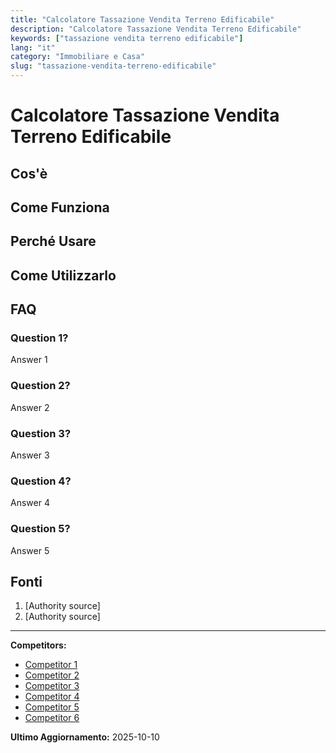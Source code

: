 ```yaml
---
title: "Calcolatore Tassazione Vendita Terreno Edificabile"
description: "Calcolatore Tassazione Vendita Terreno Edificabile"
keywords: ["tassazione vendita terreno edificabile"]
lang: "it"
category: "Immobiliare e Casa"
slug: "tassazione-vendita-terreno-edificabile"
---
```


# Calcolatore Tassazione Vendita Terreno Edificabile

<!-- TODO: Add introduction -->

## Cos'è

<!-- TODO: Explain what this calculator does -->

## Come Funziona

<!-- TODO: Explain methodology -->

## Perché Usare

<!-- TODO: List benefits -->

## Come Utilizzarlo

<!-- TODO: Step-by-step guide -->

## FAQ

### Question 1?
Answer 1

### Question 2?
Answer 2

### Question 3?
Answer 3

### Question 4?
Answer 4

### Question 5?
Answer 5

## Fonti

1. [Authority source]
2. [Authority source]

---

**Competitors:**
- [Competitor 1](https://www.living-re.it/calcolatori/imposte-compravendita-immobiliare-terreno-agricolo-ed-edificabile.html?showall=1)
- [Competitor 2](https://www.avvocatoandreani.it/servizi/calcolo-imposte-compravendita-immobiliare.php)
- [Competitor 3](https://borsinoimmobiliare.it/calcolatori/calcola-imposte-plusvalenza/)
- [Competitor 4](https://www.living-re.it/calcolatori/imposte-compravendita-immobiliare-terreno-agricolo-ed-edificabile.html)
- [Competitor 5](https://agenziastella.it/la-tassazione-dellacquisto-di-un-terreno-non-agricolo/)
- [Competitor 6](https://www.mondocasette.com/articoli/tassazione-terreni-edificabili/?srsltid=AfmBOooI0WCudElQhusztVQcR7B2aRaH2f6U05CnS8HJcWLKZ15YZxiZ)

**Ultimo Aggiornamento:** 2025-10-10
